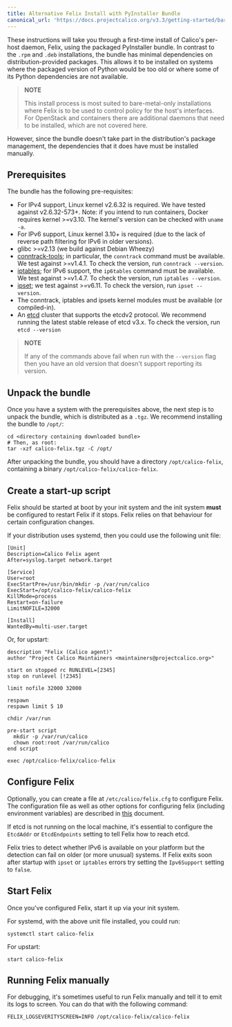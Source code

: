 ```yaml
---
title: Alternative Felix Install with PyInstaller Bundle
canonical_url: 'https://docs.projectcalico.org/v3.3/getting-started/bare-metal/bare-metal-install'
---
```


These instructions will take you through a first-time install of
Calico's per-host daemon, Felix, using the packaged PyInstaller bundle.
In contrast to the `.rpm` and `.deb` installations, the bundle has
minimal dependencies on distribution-provided packages. This allows it
to be installed on systems where the packaged version of Python would be
too old or where some of its Python dependencies are not available.

> **NOTE**
>
> This install process is most suited to bare-metal-only
> installations where Felix is to be used to control policy for the
> host's interfaces. For OpenStack and containers there are
> additional daemons that need to be installed, which are not
> covered here.
>

However, since the bundle doesn't take part in the distribution's
package management, the dependencies that it does have must be installed
manually.

## Prerequisites

The bundle has the following pre-requisites:

-   For IPv4 support, Linux kernel v2.6.32 is required. We have tested
    against v2.6.32-573+. Note: if you intend to run containers, Docker
    requires kernel >=v3.10. The kernel's version can be checked with
    `uname -a`.
-   For IPv6 support, Linux kernel 3.10+ is required (due to the lack of
    reverse path filtering for IPv6 in older versions).
-   glibc >=v2.13 (we build against Debian Wheezy)
-   [conntrack-tools](http://conntrack-tools.netfilter.org/); in
    particular, the `conntrack` command must be available. We test
    against >=v1.4.1. To check the version, run `conntrack --version`.
-   [iptables](http://www.netfilter.org/projects/iptables/index.html);
    for IPv6 support, the `ip6tables` command must be available. We test
    against >=v1.4.7. To check the version, run `iptables --version`.
-   [ipset](http://ipset.netfilter.org/); we test against >=v6.11. To
    check the version, run `ipset --version`.
-   The conntrack, iptables and ipsets kernel modules must be available
    (or compiled-in).
-   An [etcd](https://github.com/coreos/etcd/releases/) cluster that 
    supports the etcdv2 protocol.  We recommend running the latest 
    stable release of etcd v3.x. To check the version, run 
    `etcd --version`

> **NOTE**
>
> If any of the commands above fail when run with the `--version`
> flag then you have an old version that doesn't support reporting
> its version.
>

## Unpack the bundle

Once you have a system with the prerequisites above, the next step is to
unpack the bundle, which is distributed as a `.tgz`. We recommend
installing the bundle to `/opt/`:

    cd <directory containing downloaded bundle>
    # Then, as root:
    tar -xzf calico-felix.tgz -C /opt/

After unpacking the bundle, you should have a directory
`/opt/calico-felix`, containing a binary
`/opt/calico-felix/calico-felix`.

## Create a start-up script

Felix should be started at boot by your init system and the init system
**must** be configured to restart Felix if it stops. Felix relies on
that behaviour for certain configuration changes.

If your distribution uses systemd, then you could use the following unit
file:

    [Unit]
    Description=Calico Felix agent
    After=syslog.target network.target

    [Service]
    User=root
    ExecStartPre=/usr/bin/mkdir -p /var/run/calico
    ExecStart=/opt/calico-felix/calico-felix
    KillMode=process
    Restart=on-failure
    LimitNOFILE=32000

    [Install]
    WantedBy=multi-user.target

Or, for upstart:

    description "Felix (Calico agent)"
    author "Project Calico Maintainers <maintainers@projectcalico.org>"

    start on stopped rc RUNLEVEL=[2345]
    stop on runlevel [!2345]

    limit nofile 32000 32000

    respawn
    respawn limit 5 10

    chdir /var/run

    pre-start script
      mkdir -p /var/run/calico
      chown root:root /var/run/calico
    end script

    exec /opt/calico-felix/calico-felix

## Configure Felix


Optionally, you can create a file at `/etc/calico/felix.cfg` to
configure Felix. The configuration file as well as other options for
configuring felix (including environment variables) are described in
[this]({{site.baseurl}}/{{page.version}}/usage/configuration) document.

If etcd is not running on the local machine, it's essential to configure
the `EtcdAddr` or `EtcdEndpoints` setting to tell Felix how to reach
etcd.

Felix tries to detect whether IPv6 is available on your platform but
the detection can fail on older (or more unusual) systems.  If Felix
exits soon after startup with `ipset` or `iptables` errors try 
setting the `Ipv6Support` setting to `false`.

## Start Felix

Once you've configured Felix, start it up via your init system.

For systemd, with the above unit file installed, you could run:

    systemctl start calico-felix

For upstart:

    start calico-felix

## Running Felix manually

For debugging, it's sometimes useful to run Felix manually and tell it
to emit its logs to screen. You can do that with the following command:

    FELIX_LOGSEVERITYSCREEN=INFO /opt/calico-felix/calico-felix
